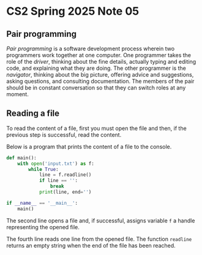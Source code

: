 # CS2 Spring 2025 Note 05

## Pair programming

*Pair programming* is a software development process wherein two programmers
work together at one computer.  One programmer takes the role of the *driver*,
thinking about the fine details, actually typing and editing code, and
explaining what they are doing.  The other programmer is the *navigator*,
thinking about the big picture, offering advice and suggestions, asking
questions, and consulting documentation.  The members of the pair should be in
constant conversation so that they can switch roles at any moment.

## Reading a file

To read the content of a file, first you must open the file and then, if the
previous step is successful, read the content.

Below is a program that prints the content of a file to the console.

```python
def main():
    with open('input.txt') as f:
        while True:
            line = f.readline()
            if line == '':
                break
            print(line, end='')

if __name__ == '__main__':
    main()
```

The second line opens a file and, if successful, assigns variable `f` a handle
representing the opened file.

The fourth line reads one line from the opened file.  The function `readline`
returns an empty string when the end of the file has been reached.
